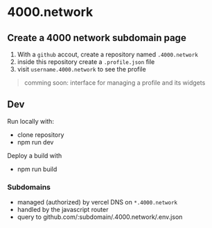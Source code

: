 # 4000.network

## Create a 4000 network subdomain page

1. With a `github` accout, create a repository named `.4000.network`
2. inside this repository create a `.profile.json` file
3. visit `username.4000.network` to see the profile

> comming soon: interface for managing a profile and its widgets

## Dev

Run locally with:

- clone repository
- npm run dev

Deploy a build with

- npm run build

### Subdomains

- managed (authorized) by vercel DNS on `*.4000.network`
- handled by the javascript router
- query to github.com/:subdomain/.4000.network/.env.json
